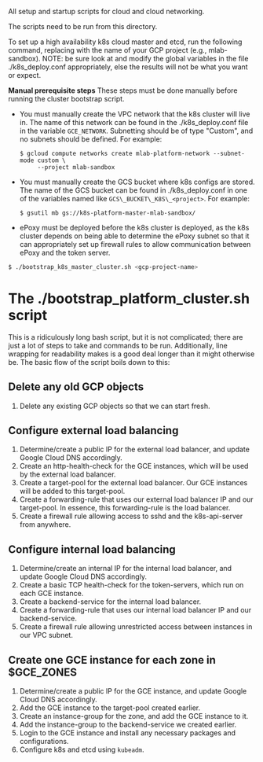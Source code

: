 All setup and startup scripts for cloud and cloud networking.

The scripts need to be run from this directory.

To set up a high availability k8s cloud master and etcd, run the following
command, replacing <gcp-project-name> with the name of your GCP project (e.g.,
mlab-sandbox). NOTE: be sure look at and modify the global variables in the
file ./k8s\_deploy.conf appropriately, else the results will not be what you
want or expect.

**Manual prerequisite steps**
These steps must be done manually before running the cluster bootstrap script.
* You must manually create the VPC network that the k8s cluster will live in.
  The name of this network can be found in the ./k8s\_deploy.conf file in the
  variable `GCE_NETWORK`. Subnetting should be of type "Custom", and no subnets
  should be defined. For example:
  ```
  $ gcloud compute networks create mlab-platform-network --subnet-mode custom \
       --project mlab-sandbox
  ```
* You must manually create the GCS bucket where k8s configs are stored. The
  name of the GCS bucket can be found in ./k8s\_deploy.conf in one of the
  variables named like `GCS\_BUCKET\_K8S\_<project>`. For example:
  ```
  $ gsutil mb gs://k8s-platform-master-mlab-sandbox/
  ```
* ePoxy must be deployed before the k8s cluster is deployed, as the k8s cluster
  depends on being able to determine the ePoxy subnet so that it can
  appropriately set up firewall rules to allow communication between ePoxy
  and the token server.

```bash
$ ./bootstrap_k8s_master_cluster.sh <gcp-project-name>
```

# The ./bootstrap\_platform\_cluster.sh script
This is a ridiculously long bash script, but it is not complicated; there are
just a lot of steps to take and commands to be run. Additionally, line wrapping
for readability makes is a good deal longer than it might otherwise be.  The
basic flow of the script boils down to this:

## Delete any old GCP objects
1. Delete any existing GCP objects so that we can start fresh.

## Configure external load balancing
1. Determine/create a public IP for the external load balancer, and update
   Google Cloud DNS accordingly.
2. Create an http-health-check for the GCE instances, which will be used by the
   external load balancer.
3. Create a target-pool for the external load balancer. Our GCE instances will
   be added to this target-pool.
4. Create a forwarding-rule that uses our external load balancer IP and our
   target-pool. In essence, this forwarding-rule is the load balancer.
5. Create a firewall rule allowing access to sshd and the k8s-api-server from
   anywhere.

## Configure internal load balancing
1. Determine/create an internal IP for the internal load balancer, and update
   Google Cloud DNS accordingly.
2. Create a basic TCP health-check for the token-servers, which run on each GCE
   instance.
3. Create a backend-service for the internal load balancer.
4. Create a forwarding-rule that uses our internal load balancer IP and our
   backend-service.
5. Create a firewall rule allowing unrestricted access between instances in our
   VPC subnet.

## Create one GCE instance for each zone in $GCE\_ZONES
1. Determine/create a public IP for the GCE instance, and update Google Cloud
   DNS accordingly.
2. Add the GCE instance to the target-pool created earlier.
3. Create an instance-group for the zone, and add the GCE instance to it.
4. Add the instance-group to the backend-service we created earlier.
5. Login to the GCE instance and install any necessary packages and
   configurations.
6. Configure k8s and etcd using `kubeadm`.
